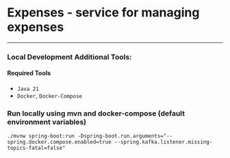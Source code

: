 # Expenses - service for managing expenses

---

### Local Development Additional Tools:

#### Required Tools

* `Java 21`
* `Docker`, `Docker-Compose`


### Run locally using mvn and docker-compose (default environment variables) 
`./mvnw spring-boot:run -Dspring-boot.run.arguments="--spring.docker.compose.enabled=true --spring.kafka.listener.missing-topics-fatal=false"`